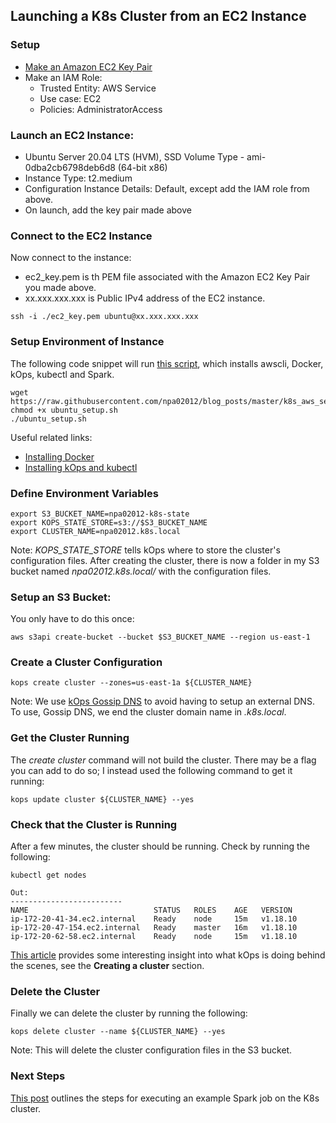 ## Launching a K8s Cluster from an EC2 Instance

### Setup

* [Make an Amazon EC2 Key Pair](https://docs.aws.amazon.com/cli/latest/userguide/cli-services-ec2-keypairs.html#displaying-a-key-pair)
* Make an IAM Role:
	* Trusted Entity: AWS Service
	* Use case: EC2
	* Policies: AdministratorAccess


### Launch an EC2 Instance:

* Ubuntu Server 20.04 LTS (HVM), SSD Volume Type - ami-0dba2cb6798deb6d8 (64-bit x86)
* Instance Type: t2.medium
* Configuration Instance Details: Default, except add the IAM role from above.
* On launch, add the key pair made above

### Connect to the EC2 Instance
Now connect to the instance:  

* ec2_key.pem is th PEM file associated with the Amazon EC2 Key Pair you made above.
* xx.xxx.xxx.xxx is Public IPv4 address of the EC2 instance. 

```
ssh -i ./ec2_key.pem ubuntu@xx.xxx.xxx.xxx
```

### Setup Environment of Instance

The following code snippet will run [this script](https://github.com/npa02012/blog_posts/blob/master/k8s_aws_setup/resources/ubuntu_setup.sh), which installs awscli, Docker, kOps, kubectl and Spark.

```
wget https://raw.githubusercontent.com/npa02012/blog_posts/master/k8s_aws_setup/resources/ubuntu_setup.sh
chmod +x ubuntu_setup.sh
./ubuntu_setup.sh
```

Useful related links:  

* [Installing Docker](https://docs.docker.com/engine/install/ubuntu/)  
* [Installing kOps and kubectl](https://github.com/kubernetes/kops/blob/master/docs/install.md)

### Define Environment Variables

```shell
export S3_BUCKET_NAME=npa02012-k8s-state
export KOPS_STATE_STORE=s3://$S3_BUCKET_NAME
export CLUSTER_NAME=npa02012.k8s.local
```
Note: *KOPS\_STATE\_STORE* tells kOps where to store the cluster's configuration files. After creating the cluster, there is now a folder in my S3 bucket named *npa02012.k8s.local/* with the configuration files.

### Setup an S3 Bucket:
You only have to do this once:

```shell
aws s3api create-bucket --bucket $S3_BUCKET_NAME --region us-east-1
```

### Create a Cluster Configuration

```shell
kops create cluster --zones=us-east-1a ${CLUSTER_NAME}
```

Note: We use [kOps Gossip DNS](https://github.com/kubernetes/kops/blob/master/docs/gossip.md) to avoid having to setup an external DNS. To use, Gossip DNS, we end the cluster domain name in *.k8s.local*.  


### Get the Cluster Running

The *create cluster* command will not build the cluster. There may be a flag you can add to do so; I instead used the following command to get it running:

```shell
kops update cluster ${CLUSTER_NAME} --yes
```

### Check that the Cluster is Running

After a few minutes, the cluster should be running. Check by running the following:


```shell
kubectl get nodes

Out:
-------------------------
NAME                            STATUS   ROLES    AGE   VERSION
ip-172-20-41-34.ec2.internal    Ready    node     15m   v1.18.10
ip-172-20-47-154.ec2.internal   Ready    master   16m   v1.18.10
ip-172-20-62-58.ec2.internal    Ready    node     15m   v1.18.10
```  

[This article](https://brunocalza.me/2017/03/14/getting-started-with-kubernetes-on-aws/) provides some interesting insight into what kOps is doing behind the scenes, see the **Creating a cluster** section.

### Delete the Cluster

Finally we can delete the cluster by running the following:  

```shell
kops delete cluster --name ${CLUSTER_NAME} --yes
```

Note: This will delete the cluster configuration files in the S3 bucket.


### Next Steps

[This post](https://github.com/npa02012/blog_posts/tree/master/spark_on_k8s) outlines the steps for executing an example Spark job on the K8s cluster.